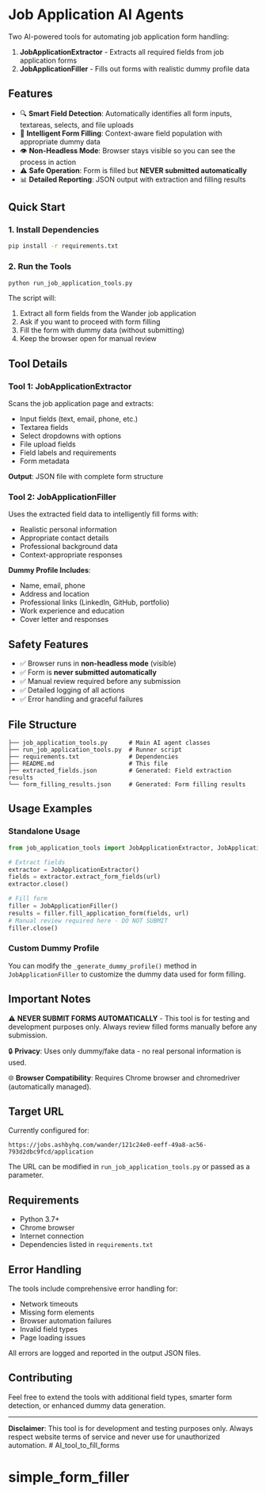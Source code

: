 # Job Application AI Agents

Two AI-powered tools for automating job application form handling:

1. **JobApplicationExtractor** - Extracts all required fields from job application forms
2. **JobApplicationFiller** - Fills out forms with realistic dummy profile data

## Features

- 🔍 **Smart Field Detection**: Automatically identifies all form inputs, textareas, selects, and file uploads
- 🤖 **Intelligent Form Filling**: Context-aware field population with appropriate dummy data
- 👁️ **Non-Headless Mode**: Browser stays visible so you can see the process in action
- ⚠️ **Safe Operation**: Form is filled but **NEVER submitted automatically**
- 📊 **Detailed Reporting**: JSON output with extraction and filling results

## Quick Start

### 1. Install Dependencies

```bash
pip install -r requirements.txt
```

### 2. Run the Tools

```bash
python run_job_application_tools.py
```

The script will:
1. Extract all form fields from the Wander job application
2. Ask if you want to proceed with form filling
3. Fill the form with dummy data (without submitting)
4. Keep the browser open for manual review

## Tool Details

### Tool 1: JobApplicationExtractor

Scans the job application page and extracts:
- Input fields (text, email, phone, etc.)
- Textarea fields
- Select dropdowns with options
- File upload fields
- Field labels and requirements
- Form metadata

**Output**: JSON file with complete form structure

### Tool 2: JobApplicationFiller

Uses the extracted field data to intelligently fill forms with:
- Realistic personal information
- Appropriate contact details
- Professional background data
- Context-appropriate responses

**Dummy Profile Includes**:
- Name, email, phone
- Address and location
- Professional links (LinkedIn, GitHub, portfolio)
- Work experience and education
- Cover letter and responses

## Safety Features

- ✅ Browser runs in **non-headless mode** (visible)
- ✅ Form is **never submitted automatically**
- ✅ Manual review required before any submission
- ✅ Detailed logging of all actions
- ✅ Error handling and graceful failures

## File Structure

```
├── job_application_tools.py      # Main AI agent classes
├── run_job_application_tools.py  # Runner script
├── requirements.txt              # Dependencies
├── README.md                     # This file
├── extracted_fields.json         # Generated: Field extraction results
└── form_filling_results.json     # Generated: Form filling results
```

## Usage Examples

### Standalone Usage

```python
from job_application_tools import JobApplicationExtractor, JobApplicationFiller

# Extract fields
extractor = JobApplicationExtractor()
fields = extractor.extract_form_fields(url)
extractor.close()

# Fill form
filler = JobApplicationFiller()
results = filler.fill_application_form(fields, url)
# Manual review required here - DO NOT SUBMIT
filler.close()
```

### Custom Dummy Profile

You can modify the `_generate_dummy_profile()` method in `JobApplicationFiller` to customize the dummy data used for form filling.

## Important Notes

⚠️ **NEVER SUBMIT FORMS AUTOMATICALLY** - This tool is for testing and development purposes only. Always review filled forms manually before any submission.

🔒 **Privacy**: Uses only dummy/fake data - no real personal information is used.

🌐 **Browser Compatibility**: Requires Chrome browser and chromedriver (automatically managed).

## Target URL

Currently configured for:
```
https://jobs.ashbyhq.com/wander/121c24e0-eeff-49a8-ac56-793d2dbc9fcd/application
```

The URL can be modified in `run_job_application_tools.py` or passed as a parameter.

## Requirements

- Python 3.7+
- Chrome browser
- Internet connection
- Dependencies listed in `requirements.txt`

## Error Handling

The tools include comprehensive error handling for:
- Network timeouts
- Missing form elements  
- Browser automation failures
- Invalid field types
- Page loading issues

All errors are logged and reported in the output JSON files.

## Contributing

Feel free to extend the tools with additional field types, smarter form detection, or enhanced dummy data generation.

---

**Disclaimer**: This tool is for development and testing purposes only. Always respect website terms of service and never use for unauthorized automation. # AI_tool_to_fill_forms
# simple_form_filler
